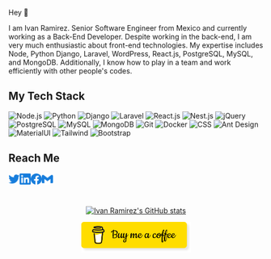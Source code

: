 Hey 👋

I am Ivan Ramirez. Senior Software Engineer from Mexico and currently working as a Back-End Developer. Despite working in the back-end, I am very much enthusiastic about front-end technologies. My expertise includes Node, Python Django, Laravel, WordPress, React.js, PostgreSQL, MySQL, and MongoDB. Additionally, I know how to play in a team and work efficiently with other people's codes.


## My Tech Stack

![Node.js](https://img.shields.io/badge/-Node-%232c3e50?style=for-the-badge&logo=Node)
![Python](https://img.shields.io/badge/-Python-%232c3e50?style=for-the-badge&logo=Python)
![Django](https://img.shields.io/badge/-Django-%232c3e50?style=for-the-badge&logo=Django)
![Laravel](https://img.shields.io/badge/-Laravel-%232c3e50?style=for-the-badge&logo=Laravel)
![React.js](https://img.shields.io/badge/-React.js-%232c3e50?style=for-the-badge&logo=react)
![Nest.js](https://img.shields.io/badge/-Nest.js-%232c3e50?style=for-the-badge&logo=nestjs)
![jQuery](https://img.shields.io/badge/-jQuery-%232c3e50?style=for-the-badge&logo=jQuery)
![PostgreSQL](https://img.shields.io/badge/-PostgreSQL-%232c3e50?style=for-the-badge&logo=PostgresSQL)
![MySQL](https://img.shields.io/badge/-MySQL-%232c3e50?style=for-the-badge&logo=MySQL)
![MongoDB](https://img.shields.io/badge/-MongoDB-%232c3e50?style=for-the-badge&logo=MongoDB)
![Git](https://img.shields.io/badge/-Git-%232c3e50?style=for-the-badge&logo=git)
![Docker](https://img.shields.io/badge/-Docker-%232c3e50?style=for-the-badge&logo=docker)
![CSS](https://img.shields.io/badge/-CSS-%232c3e50?style=for-the-badge&logo=css3)
![Ant Design](https://img.shields.io/badge/-Antd-%232c3e50?style=for-the-badge&logo=ant-design)
![MaterialUI](https://img.shields.io/badge/-MaterialUI-%232c3e50?style=for-the-badge&logo=materialui)
![Tailwind](https://img.shields.io/badge/-Tailwind-%232c3e50?style=for-the-badge&logo=tailwindcss)
![Bootstrap](https://img.shields.io/badge/-Bootstrap-%232c3e50?style=for-the-badge&logo=Bootstrap)

## Reach Me

<a href="https://twitter.com/IvanRamirezRos">
  <img align="left" alt="Twitter" width="22px" src="./assets/twitter.svg" />
</a>
<a href="https://www.linkedin.com/in/IvanRamirezRos">
  <img align="left" alt="LinkedIn" width="22px" src="./assets/linkedin.svg" />
</a>
<a href="https://www.facebook.com/IvanRamirezRos">
  <img align="left" alt="Facebook" width="22px" src="./assets/facebook.svg" />
</a>
<a href="mailto:ramirezrosales.ivan3@gmail.com">
  <img align="left" alt="Mail" width="22px" src="./assets/gmail.svg" />
</a>

<br/>
<br/>
<br/>

<p align="center">
<a href="http://www.github.com/arifszn"><img src="https://github-readme-stats.vercel.app/api?username=ramirez-rosales&show_icons=true&hide=&count_private=true&title_color=3382ed&text_color=ffffff&icon_color=3382ed&bg_color=1c1917&hide_border=true&show_icons=true" alt="Ivan Ramirez's GitHub stats" /></a>
 </p>

<p align="center">
  <a href="https://www.buymeacoffee.com/ramirezrosm" target="_blank">
    <img
      src="./assets/bmc-button.png"
      alt="Buy Me A Coffee"
      width="217"
    >
  </a>
</p>
